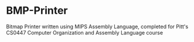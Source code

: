 # BMP-Printer
Bitmap Printer written using MIPS Assembly Language, completed for Pitt's CS0447 Computer Organization and Assembly Language course
